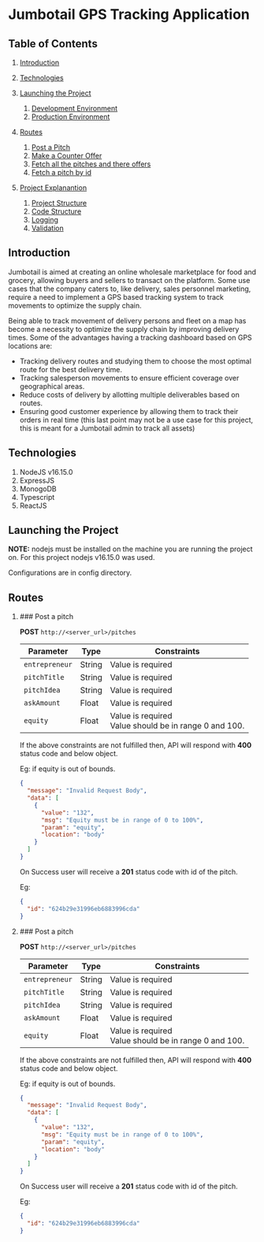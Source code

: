 # Jumbotail GPS Tracking Application


## Table of Contents

1. [Introduction](#introduction)

2. [Technologies](#technologies)

3. [Launching the Project](#launching-the-project)
   1. [Development Environment](#development-environment)
   2. [Production Environment](#production-environment)

4. [Routes](#routes)
   1. [Post a Pitch](#post-a-pitch)
   2. [Make a Counter Offer](#make-a-counter-offer)
   3. [Fetch all the pitches and there offers](#fetch-all-the-pitches-and-there-offers)
   4. [Fetch a pitch by id](#fetch-a-pitch-by-id)

5. [Project Explanantion](#project-explanation)
   1. [Project Structure](#project-structure)
   2. [Code Structure](#code-structure)
   3. [Logging](#logging)
   4. [Validation](#validation)



## Introduction

Jumbotail is aimed at creating an online wholesale marketplace for food and grocery, allowing buyers and sellers to transact on the platform. Some use cases that the company caters to, like delivery, sales personnel marketing, require a need to implement a GPS based tracking system to track movements to optimize the supply chain.

Being able to track movement of delivery persons and fleet on a map has become a necessity to optimize the supply chain by improving delivery times. Some of the advantages having a tracking dashboard based on GPS locations are:
<ul>
<li>Tracking delivery routes and studying them to choose the most optimal route for the best delivery time.</li>
<li>Tracking salesperson movements to ensure efficient coverage over geographical areas.</li>
<li>Reduce costs of delivery by allotting multiple deliverables based on routes.</li>
<li>Ensuring good customer experience by allowing them to track their orders in real time (this last point may not be a use case for this project, this is meant for a Jumbotail admin to track all assets)</li>
</ul>


## Technologies

1. NodeJS v16.15.0
2. ExpressJS
3. MonogoDB 
4. Typescript
5. ReactJS



## Launching the Project

**NOTE:** nodejs must be installed on the machine you are running the project on. For this project nodejs v16.15.0 was used.

Configurations are in config directory.


## Routes

<ol>

    
   <li> ### Post a pitch </li>

**POST**  `http://<server_url>/pitches`

| Parameter      | Type   | Constraints                                                |
| -------------- | ------ | ---------------------------------------------------------- |
| `entrepreneur` | String | Value is required                                          |
| `pitchTitle`   | String | Value is required                                          |
| `pitchIdea`    | String | Value is required                                          |
| `askAmount`    | Float  | Value is required                                          |
| `equity`       | Float  | Value is required<br />Value should be in range 0 and 100. |

If the above constraints are not fulfilled then, API will respond with **400** status code and below object.

Eg: if equity is out of bounds.

```json
{
  "message": "Invalid Request Body",
  "data": [
    {
      "value": "132",
      "msg": "Equity must be in range of 0 to 100%",
      "param": "equity",
      "location": "body"
    }
  ]
}
```

On Success user will receive a **201** status code with id of the pitch.

Eg:

```json
{
  "id": "624b29e31996eb6883996cda"
}
```

   
   <li> ### Post a pitch </li>

**POST**  `http://<server_url>/pitches`

| Parameter      | Type   | Constraints                                                |
| -------------- | ------ | ---------------------------------------------------------- |
| `entrepreneur` | String | Value is required                                          |
| `pitchTitle`   | String | Value is required                                          |
| `pitchIdea`    | String | Value is required                                          |
| `askAmount`    | Float  | Value is required                                          |
| `equity`       | Float  | Value is required<br />Value should be in range 0 and 100. |

If the above constraints are not fulfilled then, API will respond with **400** status code and below object.

Eg: if equity is out of bounds.

```json
{
  "message": "Invalid Request Body",
  "data": [
    {
      "value": "132",
      "msg": "Equity must be in range of 0 to 100%",
      "param": "equity",
      "location": "body"
    }
  ]
}
```

On Success user will receive a **201** status code with id of the pitch.

Eg:

```json
{
  "id": "624b29e31996eb6883996cda"
}
```






</ol>


